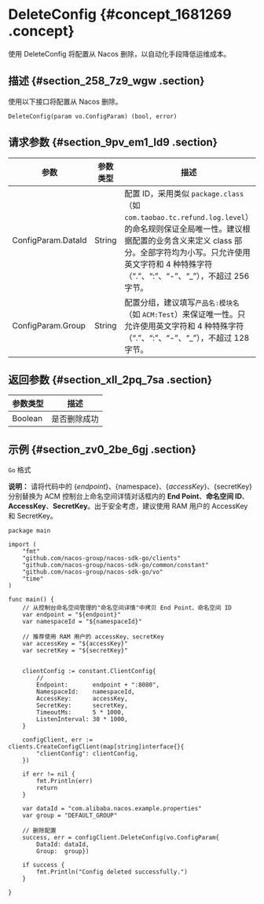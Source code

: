 # DeleteConfig {#concept_1681269 .concept}

使用 DeleteConfig 将配置从 Nacos 删除，以自动化手段降低运维成本。

## 描述 {#section_258_7z9_wgw .section}

使用以下接口将配置从 Nacos 删除。

``` {#codeblock_627_mdi_6t7}
DeleteConfig(param vo.ConfigParam) (bool, error)
```

## 请求参数 {#section_9pv_em1_ld9 .section}

|参数|参数类型|描述|
|--|----|--|
|ConfigParam.DataId|String|配置 ID，采用类似 `package.class`（如 `com.taobao.tc.refund.log.level`）的命名规则保证全局唯一性。建议根据配置的业务含义来定义 class 部分。全部字符均为小写。只允许使用英文字符和 4 种特殊字符（“.”、“:”、“-”、“\_”），不超过 256 字节。|
|ConfigParam.Group|String|配置分组，建议填写`产品名:模块名`（如 `ACM:Test`）来保证唯一性。只允许使用英文字符和 4 种特殊字符（“.”、“:”、“-”、“\_”），不超过 128 字节。|

## 返回参数 {#section_xll_2pq_7sa .section}

|参数类型|描述|
|----|--|
|Boolean|是否删除成功|

## 示例 {#section_zv0_2be_6gj .section}

`Go` 格式

**说明：** 请将代码中的 $\{endpoint\}、$\{namespace\}、$\{accessKey\}、$\{secretKey\} 分别替换为 ACM 控制台上命名空间详情对话框内的 **End Point**、**命名空间 ID**、**AccessKey**、**SecretKey**。出于安全考虑，建议使用 RAM 用户的 AccessKey 和 SecretKey。

``` {#codeblock_td2_k2b_2h4}
package main

import (
    "fmt"
    "github.com/nacos-group/nacos-sdk-go/clients"
    "github.com/nacos-group/nacos-sdk-go/common/constant"
    "github.com/nacos-group/nacos-sdk-go/vo"
    "time"
)

func main() {
    // 从控制台命名空间管理的"命名空间详情"中拷贝 End Point、命名空间 ID
    var endpoint = "${endpoint}"
    var namespaceId = "${namespaceId}"

    // 推荐使用 RAM 用户的 accessKey、secretKey
    var accessKey = "${accessKey}"
    var secretKey = "${secretKey}"


    clientConfig := constant.ClientConfig{
        //
        Endpoint:       endpoint + ":8080",
        NamespaceId:    namespaceId,
        AccessKey:      accessKey,
        SecretKey:      secretKey,
        TimeoutMs:      5 * 1000,
        ListenInterval: 30 * 1000,
    }

    configClient, err := clients.CreateConfigClient(map[string]interface{}{
        "clientConfig": clientConfig,
    })

    if err != nil {
        fmt.Println(err)
        return
    }

    var dataId = "com.alibaba.nacos.example.properties"
    var group = "DEFAULT_GROUP"

    // 删除配置
    success, err = configClient.DeleteConfig(vo.ConfigParam{
        DataId: dataId,
        Group:  group})

    if success {
        fmt.Println("Config deleted successfully.")
    }

}         
```


